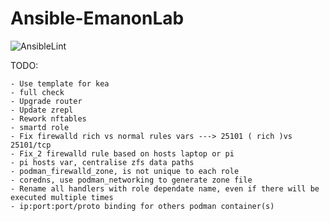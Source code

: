 # Ansible-EmanonLab
![AnsibleLint](https://github.com/EmanonUser/Ansible-EmanonLab/actions/workflows/ansible-lint.yml/badge.svg)

TODO:
 
    - Use template for kea
    - full check
    - Upgrade router
    - Update zrepl
    - Rework nftables
    - smartd role
    - Fix firewalld rich vs normal rules vars ---> 25101 ( rich )vs 25101/tcp
    - Fix_2 firewalld rule based on hosts laptop or pi
    - pi hosts var, centralise zfs data paths
    - podman_firewalld_zone, is not unique to each role
    - coredns, use podman_networking to generate zone file
    - Rename all handlers with role dependate name, even if there will be executed multiple times
    - ip:port:port/proto binding for others podman container(s)